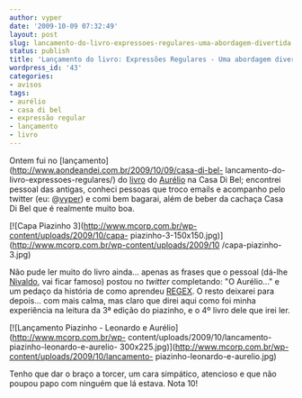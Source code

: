 ```yaml
---
author: vyper
date: '2009-10-09 07:32:49'
layout: post
slug: lancamento-do-livro-expressoes-regulares-uma-abordagem-divertida
status: publish
title: 'Lançamento do livro: Expressões Regulares - Uma abordagem divertida'
wordpress_id: '43'
categories:
- avisos
tags:
- aurélio
- casa di bel
- expressão regular
- lançamento
- livro
---
```


Ontem fui no [lançamento](http://www.aondeandei.com.br/2009/10/09/casa-di-bel-
lancamento-do-livro-expressoes-regulares/) do
[livro](http://www.piazinho.com.br) do [Aurélio](http://aurelio.net) na Casa
Di Bel; encontrei pessoal das antigas, conheci pessoas que troco emails e
acompanho pelo twitter (eu: @[vyper](http://twitter.com/vyper)) e comi bem
bagarai, além de beber da cachaça Casa Di Bel que é realmente muito boa.

[![Capa Piazinho 3](http://www.mcorp.com.br/wp-content/uploads/2009/10/capa-
piazinho-3-150x150.jpg)](http://www.mcorp.com.br/wp-content/uploads/2009/10
/capa-piazinho-3.jpg)

  
Não pude ler muito do livro ainda... apenas as frases que o pessoal (dá-lhe
[Nivaldo](http://www.nivaldoarruda.com.br), vai ficar famoso) postou no
_twitter_ completando: "O Aurélio..." e um pedaço da história de como aprendeu
[REGEX](http://aurelio.net/er/). O resto deixarei para depois... com mais
calma, mas claro que direi aqui como foi minha experiência na leitura da 3ª
edição do piazinho, e o 4º livro dele que irei ler.

[![Lançamento Piazinho - Leonardo e Aurélio](http://www.mcorp.com.br/wp-
content/uploads/2009/10/lancamento-piazinho-leonardo-e-aurelio-
300x225.jpg)](http://www.mcorp.com.br/wp-content/uploads/2009/10/lancamento-
piazinho-leonardo-e-aurelio.jpg)

  
Tenho que dar o braço a torcer, um cara simpático, atencioso e que não poupou
papo com ninguém que lá estava. Nota 10!


